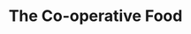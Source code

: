 ---
title: "The Co-operative Food"
url: /barnsley/the-co-operative-food-doncaster-road/
shop: supermarket
---